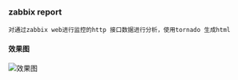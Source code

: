 ### zabbix report

```
对通过zabbix web进行监控的http 接口数据进行分析，使用tornado 生成html

````

#### 效果图
 ![ 效果图](htmls/zabbix_report_example.html.png)
